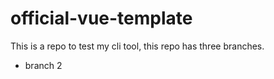<!--
 * @Author: lijiahao
 * @Date: 2019-10-22 17:22:16
 * @LastEditors: superYipe
 * @LastEditTime: 2019-10-22 17:23:57
 -->
# official-vue-template
This is a repo to test my cli tool, this repo has three branches.

- branch 2